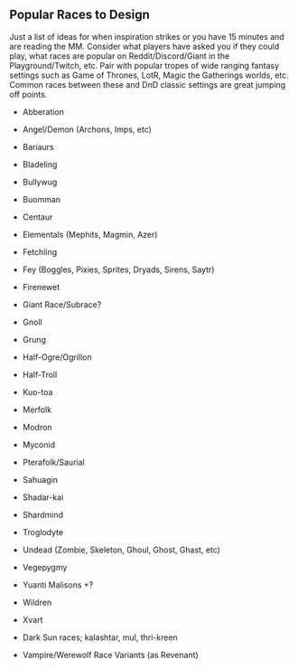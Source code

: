 ## Popular Races to Design

Just a list of ideas for when inspiration strikes or you have 15 minutes and are reading the MM. Consider what players have asked you if they could play, what races are popular on Reddit/Discord/Giant in the Playground/Twitch, etc. Pair with popular tropes of wide ranging fantasy settings such as Game of Thrones, LotR, Magic the Gatherings worlds, etc. Common races between these and DnD classic settings are great jumping off points. 





- Abberation
- Angel/Demon (Archons, Imps, etc)
- Bariaurs
- Bladeling
- Bullywug
- Buomman
- Centaur
- Elementals (Mephits, Magmin, Azer)
- Fetchling
- Fey (Boggles, Pixies, Sprites, Dryads, Sirens, Saytr)
- Firenewet
- Giant Race/Subrace?
- Gnoll
- Grung
- Half-Ogre/Ogrillon
- Half-Troll
- Kuo-toa
- Merfolk
- Modron
- Myconid
- Pterafolk/Saurial
- Sahuagin 
- Shadar-kai
- Shardmind
- Troglodyte
- Undead (Zombie, Skeleton, Ghoul, Ghost, Ghast, etc)
- Vegepygmy
- Yuanti Malisons +?
- Wildren 
- Xvart 


- Dark Sun races; kalashtar, mul, thri-kreen
- Vampire/Werewolf Race Variants (as Revenant) 
